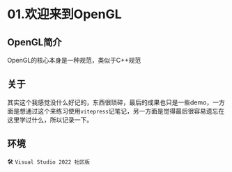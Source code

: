 # 01.欢迎来到OpenGL

## OpenGL简介

OpenGL的核心本身是一种规范，类似于C++规范

## 关于

其实这个我感觉没什么好记的，东西很琐碎，最后的成果也只是一些demo，一方面是想通过这个来练习使用`vitepress`记笔记，另一方面是觉得最后很容易遗忘在这里学过什么，所以记录一下。

## 环境

🛠️  `Visual Studio 2022 社区版` 


